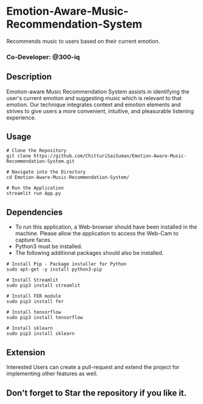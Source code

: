 # Emotion-Aware-Music-Recommendation-System
Recommends music to users based on their current emotion.

### Co-Developer: @300-iq

## Description
Emotion-aware Music Recommendation System assists in identifying  the  user's current  emotion  and  suggesting  music  which  is relevant  to  that  emotion. Our technique integrates context and emotion elements  and  strives  to  give  users  a  more  convenient, intuitive,  and  pleasurable listening  experience.

## Usage

```
# Clone the Repository
git clone https://github.com/ChitturiSaiSuman/Emotion-Aware-Music-Recommendation-System.git

# Navigate into the Directory
cd Emotion-Aware-Music-Recommendation-System/

# Run the Application
streamlit run App.py
```

## Dependencies

* To run this application, a Web-browser should have been installed in the machine. Please allow the application to access the Web-Cam to capture faces.
* Python3 must be installed.
* The following additional packages should also be installed.

```
# Install Pip - Package installer for Python
sudo apt-get -y install python3-pip

# Install Streamlit
sudo pip3 install streamlit

# Install FER module
sudo pip3 install fer

# Install tensorflow
sudo pip3 install tensorflow

# Install sklearn
sudo pip3 install sklearn
```

## Extension
Interested Users can create a pull-request and extend the project for implementing other features as well.

## Don't forget to Star the repository if you like it.